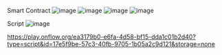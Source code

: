 
Smart Contract
![image](https://user-images.githubusercontent.com/90955843/156489992-82b2b244-c26c-4f2e-a9b2-bb25f7660163.png)
![image](https://user-images.githubusercontent.com/90955843/156490046-6b145fe8-21f5-4131-acf4-2439a338a934.png)
![image](https://user-images.githubusercontent.com/90955843/156490087-d395da4f-e46f-43a5-ac9e-4b986b0cbf00.png)
![image](https://user-images.githubusercontent.com/90955843/156490119-dd4f12b7-ee96-4c6b-a928-702c02d16b1b.png)

Script
![image](https://user-images.githubusercontent.com/90955843/156490341-bf6c68ef-ca5b-497f-926a-b316c1c855c3.png)


https://play.onflow.org/ea3179b0-e6fa-4d58-bf15-dda1c01b2d40?type=script&id=17e5f9be-57c3-40fb-9705-1b05a2c9d121&storage=none




